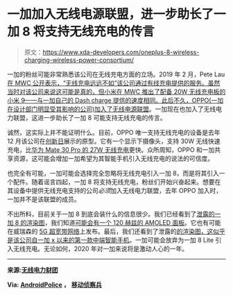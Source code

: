 # 一加加入无线电源联盟，进一步助长了一加 8 将支持无线充电的传言

> 原文：<https://www.xda-developers.com/oneplus-8-wireless-charging-wireless-power-consortium/>

一加的粉丝可能非常熟悉该公司在无线充电方面的立场。2019 年 2 月，Pete Lau [在 MWC 公开表示，“无线充电远远不如”该公司通过有线充电提供的服务。虽然当时对该公司来说这可能是真的，但小米在 MWC 推出了配备 20W 无线充电板的小米 9——与一加自己的 Dash charge 提供的速度相同。此后不久，OPPO(一加在设计部门明显受其影响的公司)](https://www.xda-developers.com/oneplus-7-wireless-charging/)[加入了无线电源联盟](https://www.xda-developers.com/oppo-wireless-power-consortium-qi-charging/)。一加现在也加入了无线电力联盟，这进一步助长了一加 8 可能支持无线充电的传言。

诚然，这实际上并不能证明什么。目前，OPPO 唯一支持无线充电的设备是去年 12 月该公司在[创新日](https://www.xda-developers.com/oppo-smartphone-brand-2020/)展示的原型。它有一个显示下摄像头，支持 30W 无线快速充电，比[华为 Mate 30 Pro 的 27W 无线充电](https://www.xda-developers.com/huawei-mate-30-pro-rs-porsche-design-specifications-features-pricing-availability/)更快。众所周知，OPPO 和一加共享资源，这可能会增加一加希望为其智能手机引入无线充电的说法的可信度。

也完全有可能，一加可能会选择完全忽略将无线充电引入一加 8，而是将其引入一个配件。随着谣言四起，一加 8 将支持无线充电，粉丝们开始兴奋起来。想要在其设备中提供无线充电支持的公司*必须*加入无线电力联盟，去年 OPPO 加入时，一加并不是该联盟的成员。

不出所料，目前关于一加 8 到底会装什么的信息很少。我们已经看到了[泄露的一加 8 的渲染图](https://www.xda-developers.com/oneplus-8-punch-hole-display-triple-cameras-leak/)，我们知道[可能会有一个 120 赫兹的 AMOLED 面板](https://www.xda-developers.com/oneplus-confirms-120hz-display-refresh-rate-tech/)。它也有可能在威瑞森的 [5G 超宽带网络](https://www.xda-developers.com/oneplus-8-verizon-5g-ultra-wideband/)上发布。最后，我们还看到了泄露的[的渲染图，这似乎是该公司自一加 x 以来的第一款中端智能手机](https://www.xda-developers.com/oneplus-8-lite-leaked-renders-mid-range-phone/)。一加可能会放弃为一加 8 Lite 引入无线充电。无论如何，2020 年对一加来说将是激动人心的一年。

* * *

**来源:[无线电力财团](https://www.wirelesspowerconsortium.com/members/19238)**

**Via: [AndroidPolice](https://www.androidpolice.com/2020/01/30/oneplus-8-series-may-support-wireless-charging-finally-putting-that-glass-back-to-use/) ，** **[移动侦察兵](https://www.mobilescout.com/tech/news/n115013/oneplus-wireless-charging-support-wpc.html)**